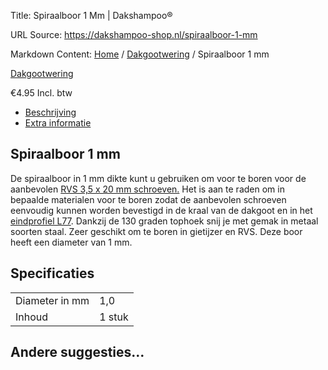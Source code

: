 Title: Spiraalboor 1 Mm | Dakshampoo®

URL Source: https://dakshampoo-shop.nl/spiraalboor-1-mm

Markdown Content:
[Home](https://www.dakshampoo-shop.nl/) / [Dakgootwering](https://www.dakshampoo-shop.nl/dakgootwering/) / Spiraalboor 1 mm

[Dakgootwering](https://www.dakshampoo-shop.nl/dakgootwering/)

€4.95 Incl. btw

*   [Beschrijving](#tab-description)
*   [Extra informatie](#tab-additional_information)

Spiraalboor 1 mm
----------------

De spiraalboor in 1 mm dikte kunt u gebruiken om voor te boren voor de aanbevolen [RVS 3,5 x 20 mm schroeven.](https://www.dakshampoo-shop.nl/product/spaanplaatschroeven-20mm/) Het is aan te raden om in bepaalde materialen voor te boren zodat de aanbevolen schroeven eenvoudig kunnen worden bevestigd in de kraal van de dakgoot en in het [eindprofiel L77](https://www.dakshampoo-shop.nl/product/aluminium-eindprofiel/). Dankzij de 130 graden tophoek snij je met gemak in metaal soorten staal. Zeer geschikt om te boren in gietijzer en RVS. Deze boor heeft een diameter van 1 mm.

Specificaties
-------------

<table><tbody><tr><td>Diameter in mm</td><td>1,0</td></tr><tr><td>Inhoud</td><td>1 stuk</td></tr></tbody></table>

Andere suggesties…
------------------
